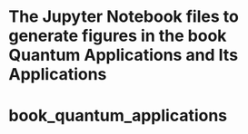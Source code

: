 # The Jupyter Notebook files to generate figures in the book Quantum Applications and Its Applications
# book_quantum_applications
